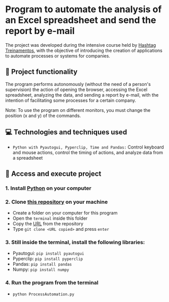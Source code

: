 # Program to automate the analysis of an Excel spreadsheet and send the report by e-mail

The project was developed during the intensive course held by [Hashtag Treinamentos](https://www.hashtagtreinamentos.com), with the objective of introducing the creation of applications to automate processes or systems for companies.

## 🔨 Project functionality
The program performs autonomously (without the need of a person's supervision) the action of opening the browser, accessing the Excel spreadsheet, analyzing the data, and sending a report by e-mail, with the intention of facilitating some processes for a certain company. 

Note: To use the program on different monitors, you must change the position (x and y) of the commands.

## 💻 Technologies and techniques used 
* `Python with Pyautogui, Pyperclip, Time and Pandas:` Control keyboard and mouse actions, control the timing of actions, and analyze data from a spreadsheet

## 📁 Access and execute project
### **1.** Install [Python](https://www.python.org/) on your computer

### **2.** Clone [this repository](https://github.com/ArturColen/ProcessAutomation) on your machine
* Create a folder on your computer for this program
* Open the `terminal` inside this folder
* Copy the [URL](https://github.com/ArturColen/ProcessAutomation.git) from the repository
* Type `git clone <URL copied>` and press `enter`

### **3.** Still inside the terminal, install the following libraries:
* Pyautogui: `pip install pyautogui`
* Pyperclip: `pip install pyperclip`
* Pandas: `pip install pandas`
* Numpy: `pip install numpy`

### **4.** Run the program from the terminal
* `python ProcessAutomation.py`
